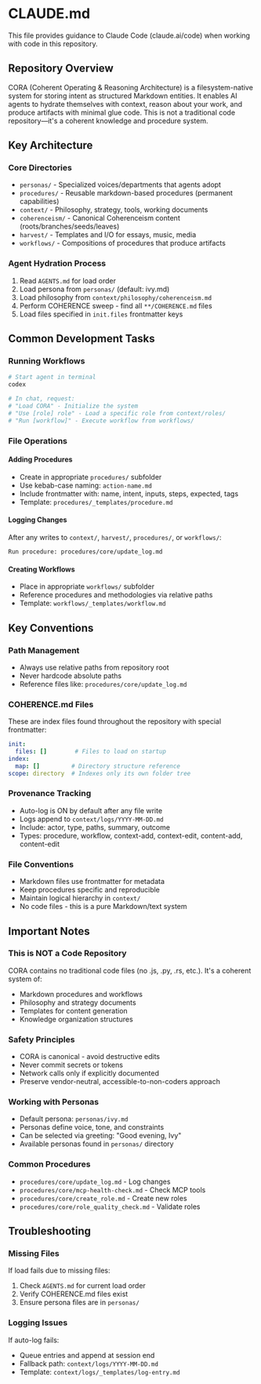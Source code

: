 # CLAUDE.md

This file provides guidance to Claude Code (claude.ai/code) when working with code in this repository.

## Repository Overview

CORA (Coherent Operating & Reasoning Architecture) is a filesystem-native system for storing intent as structured Markdown entities. It enables AI agents to hydrate themselves with context, reason about your work, and produce artifacts with minimal glue code. This is not a traditional code repository—it's a coherent knowledge and procedure system.

## Key Architecture

### Core Directories
- `personas/` - Specialized voices/departments that agents adopt
- `procedures/` - Reusable markdown-based procedures (permanent capabilities)
- `context/` - Philosophy, strategy, tools, working documents
- `coherenceism/` - Canonical Coherenceism content (roots/branches/seeds/leaves)
- `harvest/` - Templates and I/O for essays, music, media
- `workflows/` - Compositions of procedures that produce artifacts

### Agent Hydration Process
1. Read `AGENTS.md` for load order
2. Load persona from `personas/` (default: ivy.md)
3. Load philosophy from `context/philosophy/coherenceism.md`
4. Perform COHERENCE sweep - find all `**/COHERENCE.md` files
5. Load files specified in `init.files` frontmatter keys

## Common Development Tasks

### Running Workflows
```bash
# Start agent in terminal
codex

# In chat, request:
# "Load CORA" - Initialize the system
# "Use [role] role" - Load a specific role from context/roles/
# "Run [workflow]" - Execute workflow from workflows/
```

### File Operations

#### Adding Procedures
- Create in appropriate `procedures/` subfolder
- Use kebab-case naming: `action-name.md`
- Include frontmatter with: name, intent, inputs, steps, expected, tags
- Template: `procedures/_templates/procedure.md`

#### Logging Changes
After any writes to `context/`, `harvest/`, `procedures/`, or `workflows/`:
```
Run procedure: procedures/core/update_log.md
```

#### Creating Workflows
- Place in appropriate `workflows/` subfolder
- Reference procedures and methodologies via relative paths
- Template: `workflows/_templates/workflow.md`

## Key Conventions

### Path Management
- Always use relative paths from repository root
- Never hardcode absolute paths
- Reference files like: `procedures/core/update_log.md`

### COHERENCE.md Files
These are index files found throughout the repository with special frontmatter:
```yaml
init:
  files: []        # Files to load on startup
index:
  map: []         # Directory structure reference
scope: directory  # Indexes only its own folder tree
```

### Provenance Tracking
- Auto-log is ON by default after any file write
- Logs append to `context/logs/YYYY-MM-DD.md`
- Include: actor, type, paths, summary, outcome
- Types: procedure, workflow, context-add, context-edit, content-add, content-edit

### File Conventions
- Markdown files use frontmatter for metadata
- Keep procedures specific and reproducible
- Maintain logical hierarchy in `context/`
- No code files - this is a pure Markdown/text system

## Important Notes

### This is NOT a Code Repository
CORA contains no traditional code files (no .js, .py, .rs, etc.). It's a coherent system of:
- Markdown procedures and workflows
- Philosophy and strategy documents
- Templates for content generation
- Knowledge organization structures

### Safety Principles
- CORA is canonical - avoid destructive edits
- Never commit secrets or tokens
- Network calls only if explicitly documented
- Preserve vendor-neutral, accessible-to-non-coders approach

### Working with Personas
- Default persona: `personas/ivy.md`
- Personas define voice, tone, and constraints
- Can be selected via greeting: "Good evening, Ivy"
- Available personas found in `personas/` directory

### Common Procedures
- `procedures/core/update_log.md` - Log changes
- `procedures/core/mcp-health-check.md` - Check MCP tools
- `procedures/core/create_role.md` - Create new roles
- `procedures/core/role_quality_check.md` - Validate roles

## Troubleshooting

### Missing Files
If load fails due to missing files:
1. Check `AGENTS.md` for current load order
2. Verify COHERENCE.md files exist
3. Ensure persona files are in `personas/`

### Logging Issues
If auto-log fails:
- Queue entries and append at session end
- Fallback path: `context/logs/YYYY-MM-DD.md`
- Template: `context/logs/_templates/log-entry.md`